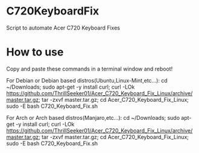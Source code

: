 # C720KeyboardFix
Script to automate Acer C720 Keyboard Fixes

# How to use
Copy and paste these commands in a terminal window and reboot!

For Debian or Debian based distros(Ubuntu,Linux-Mint,etc...):
cd ~/Downloads; sudo apt-get -y install curl; curl -LOk https://github.com/ThrillSeeker01/Acer_C720_Keyboard_Fix_Linux/archive/master.tar.gz; tar -zxvf master.tar.gz; cd 
Acer_C720_Keyboard_Fix_Linux; sudo -E bash C720_Keyboard_Fix.sh

For Arch or Arch based distros(Manjaro,etc...):
cd ~/Downloads; sudo apt-get -y install curl; curl -LOk https://github.com/ThrillSeeker01/Acer_C720_Keyboard_Fix_Linux/archive/master.tar.gz; tar -zxvf master.tar.gz; cd 
Acer_C720_Keyboard_Fix_Linux; sudo -E bash C720_Keyboard_Fix.sh


